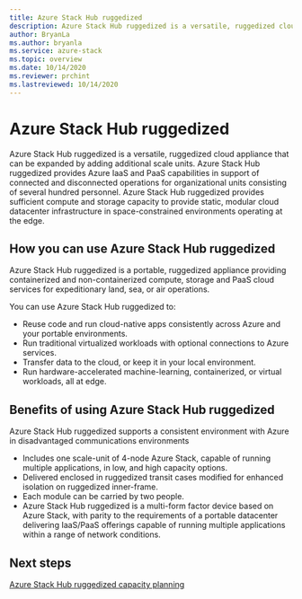 ```yaml
---
title: Azure Stack Hub ruggedized  
description: Azure Stack Hub ruggedized is a versatile, ruggedized cloud appliance that easily expanded by adding additional scale units to provide Azure IaaS and PaaS capabilities
author: BryanLa
ms.author: bryanla
ms.service: azure-stack
ms.topic: overview
ms.date: 10/14/2020
ms.reviewer: prchint
ms.lastreviewed: 10/14/2020
---
```


# Azure Stack Hub ruggedized 

Azure Stack Hub ruggedized is a versatile, ruggedized cloud appliance that can be expanded by adding additional scale units. Azure Stack Hub ruggedized provides Azure IaaS and PaaS capabilities in support of connected and disconnected operations for organizational units consisting of several hundred personnel. Azure Stack Hub ruggedized provides sufficient compute and storage capacity to provide static, modular cloud datacenter infrastructure in space-constrained environments operating at the edge.

## How you can use Azure Stack Hub ruggedized

Azure Stack Hub ruggedized is a portable, ruggedized appliance providing containerized and non-containerized compute, storage and PaaS cloud services for expeditionary land, sea, or air operations.

You can use Azure Stack Hub ruggedized to:
 - Reuse code and run cloud-native apps consistently across Azure and your portable environments.
 - Run traditional virtualized workloads with optional connections to Azure services.
 - Transfer data to the cloud, or keep it in your local environment.
 - Run hardware-accelerated machine-learning, containerized, or virtual workloads, all at edge.

## Benefits of using Azure Stack Hub ruggedized

Azure Stack Hub ruggedized supports a consistent environment with Azure in disadvantaged communications environments 
 - Includes one scale-unit of 4-node Azure Stack, capable of running multiple applications, in low, and high capacity options.
 - Delivered enclosed in ruggedized transit cases modified for enhanced isolation on ruggedized inner-frame.
 - Each module can be carried by two people.
 - Azure Stack Hub ruggedized is a multi-form factor device based on Azure Stack, with parity to the requirements of a portable datacenter delivering IaaS/PaaS offerings capable of running multiple applications within a range of network conditions.

## Next steps

[Azure Stack Hub ruggedized capacity planning](azure-stack-capacity-planning-overview.md)